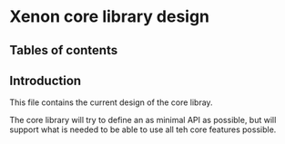 # Xenon core library design

## Tables of contents

## Introduction

This file contains the current design of the core libray.

The core library will try to define an as minimal API as possible, but will support what is needed to be able to use all teh core features possible.